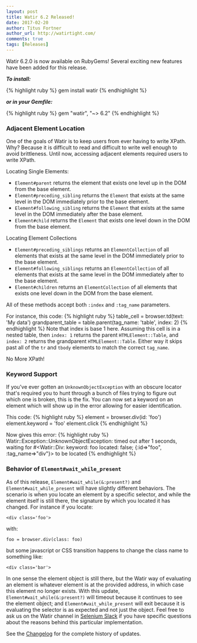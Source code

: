 ```yaml
---
layout: post
title: Watir 6.2 Released!
date: 2017-02-20
author: Titus Fortner
author_url: http://watirtight.com/
comments: true
tags: [Releases]
---
```


Watir 6.2.0 is now available on RubyGems! Several exciting new features 
have been added for this release.
<!--more-->

***To install:***

{% highlight ruby %}
gem install watir
{% endhighlight %}

***or in your Gemfile:*** 

{% highlight ruby %}
gem "watir", "~> 6.2"
{% endhighlight %}
<br/>

### Adjacent Element Location

One of the goals of Watir is to keep users from ever having to write XPath.
Why? Because it is difficult to read and difficult to write well enough to avoid
brittleness. Until now, accessing adjacent elements required users to write XPath.

Locating Single Elements:
* `Element#parent` returns the element that exists one level up in the DOM 
from the base element.
* `Element#preceding_sibling` returns the `Element` that exists at the same level 
in the DOM immediately prior to the base element.
* `Element#following_sibling` returns the `Element` that exists at the same level 
in the DOM immediately after the base element.
* `Element#child` returns the `Element` that exists one level down in the DOM from
 the base element.

Locating Element Collections
* `Element#preceding_siblings` returns an `ElementCollection` of all elements 
that exists at the same level in the DOM immediately prior to the base element.
* `Element#following_siblings` returns an `ElementCollection` of all elements 
that exists at the same level in the DOM immediately after to the base element.
* `Element#children` returns an `ElementCollection` of all elements 
that exists one level down in the DOM from the base element.

All of these methods accept both `:index` and `:tag_name` parameters.

For instance, this code:
{% highlight ruby %}
table_cell = browser.td(text: 'My data')
grandparent_table = table.parent(tag_name: 'table', index: 2)
{% endhighlight %}
Note that index is base 1 here. Assuming this cell is in a nested table, 
then `index: 1` returns the parent `HTMLElement::Table`,
and `index: 2` returns the grandparent `HTMLElement::Table`.
Either way it skips past all of the `tr` and `tbody` elements to match
the correct `tag_name`.

No More XPath!
<br/>

### Keyword Support

If you've ever gotten an `UnknownObjectException` with an obscure locator
that's required you to hunt through a bunch of files trying to figure out
which one is broken, this is the fix. You can now set a keyword on an 
element which will show up in the error allowing for easier identification.

This code:
{% highlight ruby %}
element = browser.div(id: 'foo')
element.keyword = 'foo'
element.click
{% endhighlight %}

Now gives this error:
{% highlight ruby %}
Watir::Exception::UnknownObjectException: timed out after 1 seconds, waiting for 
#<Watir::Div: keyword: foo located: false; {:id=>"foo", :tag_name=>"div"}> to be located
{% endhighlight %}
<br/>

### Behavior of `Element#wait_while_present`

As of this release, `Element#wait_while(&:present?)` and `Element#wait_while_present`
will have slightly different behaviors. The scenario is when you locate an element by a
specific selector, and while the element itself is still there, the signature by which
you located it has changed. For instance if you locate: 

`<div class='foo'>` 

with:

`foo = browser.div(class: foo)`

but some javascript or CSS transition happens 
to change the class name to something like:

`<div class='bar'>`

In one sense the element object is still there, but the Watir way of evaluating an element 
is whatever element is at the provided address, in which case this element no longer exists. 
With this update, `Element#wait_while(&:present?)` will timeout because it continues 
to see the element object; and `Element#wait_while_present` will exit because it is 
evaluating the selector is as expected and not just the object. 
Feel free to ask us on the Watir channel in
[Selenium Slack](https://seleniumirc.herokuapp.com/) if you have specific questions 
about the reasons behind this particular implementation.
<br/>

See the [Changelog](https://github.com/watir/watir/blob/master/CHANGES.md) 
for the complete history of updates.

